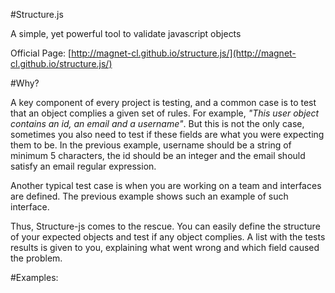 #Structure.js

A simple, yet powerful tool to validate javascript objects

Official Page: [http://magnet-cl.github.io/structure.js/](http://magnet-cl.github.io/structure.js/)

#Why?

A key component of every project is testing, and a common case is to test that an  object complies a given set of rules. For example, *"This user object contains an id, an email and a username"*. But this is not the only case, sometimes you also need to test if these fields are what you were expecting them to be. In the previous example, username should be a string of minimum 5 characters, the id should be an integer and the email should satisfy an email regular expression. 

Another typical test case is when you are working on a team and interfaces are defined. The previous example shows such an example of such interface. 

Thus, Structure-js comes to the rescue. You can easily define the structure of your expected objects and test if any object complies. A  list with the tests results is given to you, explaining what went wrong and which field caused the problem.

#Examples:
